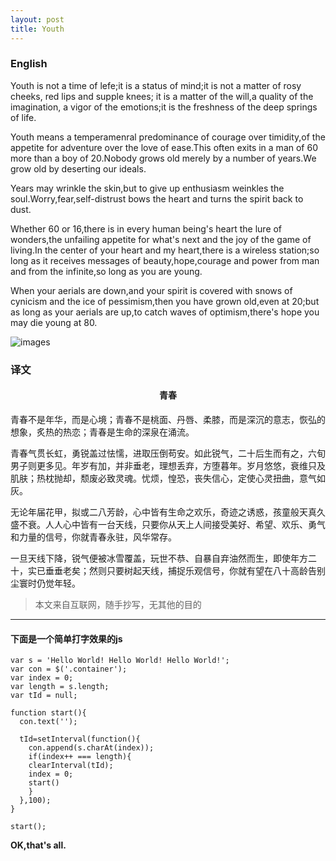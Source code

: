 ```yaml
---
layout: post
title: Youth
---
```


### English

Youth is not a time of lefe;it is a status of mind;it is not a matter of rosy cheeks, red lips and supple knees; it is a matter of the will,a quality of the imagination, a vigor of the emotions;it is the freshness of the deep springs of life.

Youth means a temperamenral predominance of courage over timidity,of the appetite for adventure over the love of ease.This often exits in a man of 60 more than a boy of 20.Nobody grows old merely by a number of years.We grow old by deserting our ideals.

Years may wrinkle the skin,but to give up enthusiasm weinkles the soul.Worry,fear,self-distrust bows the heart and turns the spirit back to dust.

Whether 60 or 16,there is in every human being's heart the lure of wonders,the unfailing appetite for what's next and the joy of the game of living.In the center of your heart and my heart,there is a wireless station;so long as it receives messages of beauty,hope,courage and power from man and from the infinite,so long as you are young.

When your aerials are down,and your spirit is covered with snows of cynicism and the ice of pessimism,then you have grown old,even at 20;but as long as your aerials are up,to catch waves of optimism,there's hope you may die young at 80.

![images](http://7xopqp.com1.z0.glb.clouddn.com/newming24.jpg)

### 译文

<h4 align="center">青春</h4>
青春不是年华，而是心境；青春不是桃面、丹唇、柔膝，而是深沉的意志，恢弘的想象，炙热的热恋；青春是生命的深泉在涌流。

青春气贯长虹，勇锐盖过怯懦，进取压倒苟安。如此锐气，二十后生而有之，六旬男子则更多见。年岁有加，并非垂老，理想丢弃，方堕暮年。岁月悠悠，衰维只及肌肤；热枕抛却，颓废必致灵魂。忧烦，惶恐，丧失信心，定使心灵扭曲，意气如灰。


无论年届花甲，拟或二八芳龄，心中皆有生命之欢乐，奇迹之诱惑，孩童般天真久盛不衰。人人心中皆有一台天线，只要你从天上人间接受美好、希望、欢乐、勇气和力量的信号，你就青春永驻，风华常存。

一旦天线下降，锐气便被冰雪覆盖，玩世不恭、自暴自弃油然而生，即使年方二十，实已垂垂老矣；然则只要树起天线，捕捉乐观信号，你就有望在八十高龄告别尘寰时仍觉年轻。

> 本文来自互联网，随手抄写，无其他的目的

***

#### 下面是一个简单打字效果的js

```
var s = 'Hello World! Hello World! Hello World!';
var con = $('.container');
var index = 0;
var length = s.length;
var tId = null;

function start(){
  con.text('');

  tId=setInterval(function(){
    con.append(s.charAt(index));
    if(index++ === length){
    clearInterval(tId);
    index = 0;
    start()
    }
  },100);
}

start();
```

**OK,that's all.**
